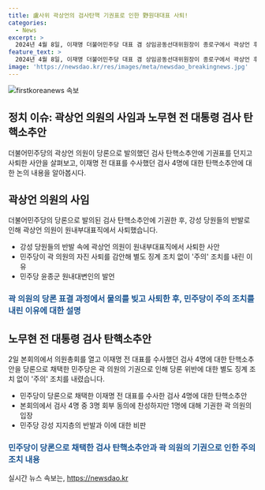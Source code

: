 ```yaml
---
title: 盧사위 곽상언의 검사탄핵 기권표로 인한 野원대대표 사퇴!
categories:
  - News
excerpt: >
  2024년 4월 8일, 이재명 더불어민주당 대표 겸 상임공동선대위원장이 종로구에서 곽상언 후보를 지지하는 유세를 하고 있다. 곽 의원은 검사 탄핵소추안에 기권한 데 대한 당원들의 반발에 직면해 원내부대표직에서 사퇴했다. 당은 자진 사퇴 결정을 감안해 주의 조치를 내린 것으로 알려졌다. 민주당은 탄핵소추안을 당론으로 채택했으며, 곽 의원은 이에 대해 박상용 수원지검 부부장검사 회부 동의에는 기권표를 던진 이유를 밝혔다. 곽 의원의 자진 사퇴는 이전 대표가 검사 탄핵문제에 관련해 발언한 직후 발표되었다.
feature_text: >
  2024년 4월 8일, 이재명 더불어민주당 대표 겸 상임공동선대위원장이 종로구에서 곽상언 후보를 지지하는 유세를 하고 있다. 곽 의원은 검사 탄핵소추안에 기권한 데 대한 당원들의 반발에 직면해 원내부대표직에서 사퇴했다. 당은 자진 사퇴 결정을 감안해 주의 조치를 내린 것으로 알려졌다. 민주당은 탄핵소추안을 당론으로 채택했으며, 곽 의원은 이에 대해 박상용 수원지검 부부장검사 회부 동의에는 기권표를 던진 이유를 밝혔다. 곽 의원의 자진 사퇴는 이전 대표가 검사 탄핵문제에 관련해 발언한 직후 발표되었다.
image: 'https://newsdao.kr/res/images/meta/newsdao_breakingnews.jpg'
---
```


<p><img src="https://newsdao.kr/res/images/meta/newsdao_breakingnews.jpg" alt="firstkoreanews 속보" /></p>

<h2 data-ke-size="size26">정치 이슈: 곽상언 의원의 사임과 노무현 전 대통령 검사 탄핵소추안</h2>

<p data-ke-size="size16">더불어민주당의 곽상언 의원이 당론으로 발의했던 검사 탄핵소추안에 기권표를 던지고 사퇴한 사안을 살펴보고, 이재명 전 대표를 수사했던 검사 4명에 대한 탄핵소추안에 대한 논의 내용을 알아봅시다.</p>

<h2 data-ke-size="size24">곽상언 의원의 사임</h2>

<p data-ke-size="size16">더불어민주당의 당론으로 발의된 검사 탄핵소추안에 기권한 후, 강성 당원들의 반발로 인해 곽상언 의원이 원내부대표직에서 사퇴했습니다.</p>

<ul>
<li>강성 당원들의 반발 속에 곽상언 의원이 원내부대표직에서 사퇴한 사안</li>
<li>민주당이 곽 의원의 자진 사퇴를 감안해 별도 징계 조치 없이 '주의' 조치를 내린 이유</li>
<li>민주당 윤종군 원내대변인의 발언</li>
</ul>

<h3><span style="color: #1a5490;">곽 의원의 당론 표결 과정에서 물의를 빚고 사퇴한 후, 민주당이 주의 조치를 내린 이유에 대한 설명</span></h3>

<h2 data-ke-size="size24">노무현 전 대통령 검사 탄핵소추안</h2>

<p data-ke-size="size16">2일 본회의에서 의원총회를 열고 이재명 전 대표를 수사했던 검사 4명에 대한 탄핵소추안을 당론으로 채택한 민주당은 곽 의원의 기권으로 인해 당론 위반에 대한 별도 징계 조치 없이 '주의' 조치를 내렸습니다.</p>

<ul>
<li>민주당이 당론으로 채택한 이재명 전 대표를 수사한 검사 4명에 대한 탄핵소추안</li>
<li>본회의에서 검사 4명 중 3명 회부 동의에 찬성하지만 1명에 대해 기권한 곽 의원의 입장</li>
<li>민주당 강성 지지층의 반발과 이에 대한 비판</li>
</ul>

<h3><span style="color: #1a5490;">민주당이 당론으로 채택한 검사 탄핵소추안과 곽 의원의 기권으로 인한 주의 조치 내용</span></h3>
실시간 뉴스 속보는, <a href="https://newsdao.kr" rel="dofollow">https://newsdao.kr</a>


